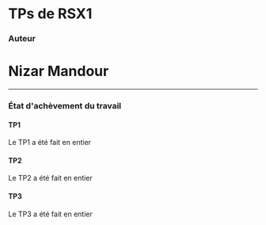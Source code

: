 # TPs de RSX1

### Auteur 

# Nizar Mandour


---

### État d'achèvement du travail

#### TP1

Le TP1 a été fait en entier

#### TP2

Le TP2 a été fait en entier

#### TP3

Le TP3 a été fait en entier
